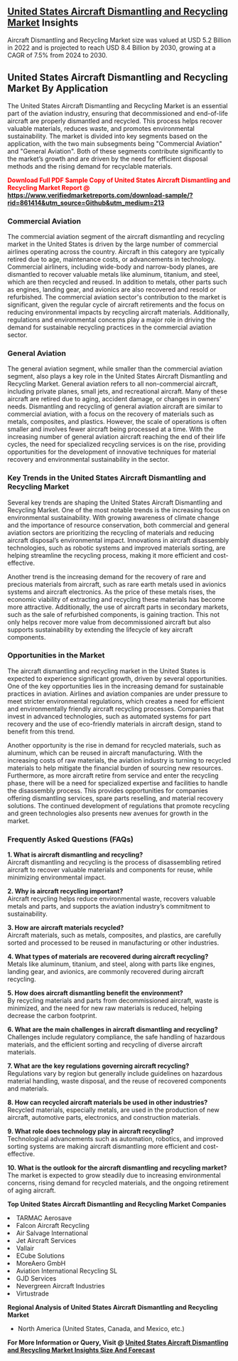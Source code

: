 <h2><a href="https://www.verifiedmarketreports.com/download-sample/?rid=861414&amp;utm_source=Github&amp;utm_medium=213" target="_blank">United States Aircraft Dismantling and Recycling Market</a> Insights</h2><p>Aircraft Dismantling and Recycling Market size was valued at USD 5.2 Billion in 2022 and is projected to reach USD 8.4 Billion by 2030, growing at a CAGR of 7.5% from 2024 to 2030.</p><p><h2>United States Aircraft Dismantling and Recycling Market By Application</h2><p>The United States Aircraft Dismantling and Recycling Market is an essential part of the aviation industry, ensuring that decommissioned and end-of-life aircraft are properly dismantled and recycled. This process helps recover valuable materials, reduces waste, and promotes environmental sustainability. The market is divided into key segments based on the application, with the two main subsegments being "Commercial Aviation" and "General Aviation". Both of these segments contribute significantly to the market’s growth and are driven by the need for efficient disposal methods and the rising demand for recyclable materials.</p><p><strong><p><span class=""><span style="color: #ff0000;"><strong>Download Full PDF Sample Copy of United States Aircraft Dismantling and Recycling Market Report</strong> @ </span><a href="https://www.verifiedmarketreports.com/download-sample/?rid=861414&amp;utm_source=Github&amp;utm_medium=213" target="_blank">https://www.verifiedmarketreports.com/download-sample/?rid=861414&amp;utm_source=Github&amp;utm_medium=213</a></span></p></strong></p><h3>Commercial Aviation</h3><p>The commercial aviation segment of the aircraft dismantling and recycling market in the United States is driven by the large number of commercial airlines operating across the country. Aircraft in this category are typically retired due to age, maintenance costs, or advancements in technology. Commercial airliners, including wide-body and narrow-body planes, are dismantled to recover valuable metals like aluminum, titanium, and steel, which are then recycled and reused. In addition to metals, other parts such as engines, landing gear, and avionics are also recovered and resold or refurbished. The commercial aviation sector's contribution to the market is significant, given the regular cycle of aircraft retirements and the focus on reducing environmental impacts by recycling aircraft materials. Additionally, regulations and environmental concerns play a major role in driving the demand for sustainable recycling practices in the commercial aviation sector.</p><h3>General Aviation</h3><p>The general aviation segment, while smaller than the commercial aviation segment, also plays a key role in the United States Aircraft Dismantling and Recycling Market. General aviation refers to all non-commercial aircraft, including private planes, small jets, and recreational aircraft. Many of these aircraft are retired due to aging, accident damage, or changes in owners' needs. Dismantling and recycling of general aviation aircraft are similar to commercial aviation, with a focus on the recovery of materials such as metals, composites, and plastics. However, the scale of operations is often smaller and involves fewer aircraft being processed at a time. With the increasing number of general aviation aircraft reaching the end of their life cycles, the need for specialized recycling services is on the rise, providing opportunities for the development of innovative techniques for material recovery and environmental sustainability in the sector.</p><h3>Key Trends in the United States Aircraft Dismantling and Recycling Market</h3><p>Several key trends are shaping the United States Aircraft Dismantling and Recycling Market. One of the most notable trends is the increasing focus on environmental sustainability. With growing awareness of climate change and the importance of resource conservation, both commercial and general aviation sectors are prioritizing the recycling of materials and reducing aircraft disposal’s environmental impact. Innovations in aircraft disassembly technologies, such as robotic systems and improved materials sorting, are helping streamline the recycling process, making it more efficient and cost-effective.</p><p>Another trend is the increasing demand for the recovery of rare and precious materials from aircraft, such as rare earth metals used in avionics systems and aircraft electronics. As the price of these metals rises, the economic viability of extracting and recycling these materials has become more attractive. Additionally, the use of aircraft parts in secondary markets, such as the sale of refurbished components, is gaining traction. This not only helps recover more value from decommissioned aircraft but also supports sustainability by extending the lifecycle of key aircraft components.</p><h3>Opportunities in the Market</h3><p>The aircraft dismantling and recycling market in the United States is expected to experience significant growth, driven by several opportunities. One of the key opportunities lies in the increasing demand for sustainable practices in aviation. Airlines and aviation companies are under pressure to meet stricter environmental regulations, which creates a need for efficient and environmentally friendly aircraft recycling processes. Companies that invest in advanced technologies, such as automated systems for part recovery and the use of eco-friendly materials in aircraft design, stand to benefit from this trend.</p><p>Another opportunity is the rise in demand for recycled materials, such as aluminum, which can be reused in aircraft manufacturing. With the increasing costs of raw materials, the aviation industry is turning to recycled materials to help mitigate the financial burden of sourcing new resources. Furthermore, as more aircraft retire from service and enter the recycling phase, there will be a need for specialized expertise and facilities to handle the disassembly process. This provides opportunities for companies offering dismantling services, spare parts reselling, and material recovery solutions. The continued development of regulations that promote recycling and green technologies also presents new avenues for growth in the market.</p><h3>Frequently Asked Questions (FAQs)</h3><p><strong>1. What is aircraft dismantling and recycling?</strong><br>Aircraft dismantling and recycling is the process of disassembling retired aircraft to recover valuable materials and components for reuse, while minimizing environmental impact.</p><p><strong>2. Why is aircraft recycling important?</strong><br>Aircraft recycling helps reduce environmental waste, recovers valuable metals and parts, and supports the aviation industry’s commitment to sustainability.</p><p><strong>3. How are aircraft materials recycled?</strong><br>Aircraft materials, such as metals, composites, and plastics, are carefully sorted and processed to be reused in manufacturing or other industries.</p><p><strong>4. What types of materials are recovered during aircraft recycling?</strong><br>Metals like aluminum, titanium, and steel, along with parts like engines, landing gear, and avionics, are commonly recovered during aircraft recycling.</p><p><strong>5. How does aircraft dismantling benefit the environment?</strong><br>By recycling materials and parts from decommissioned aircraft, waste is minimized, and the need for new raw materials is reduced, helping decrease the carbon footprint.</p><p><strong>6. What are the main challenges in aircraft dismantling and recycling?</strong><br>Challenges include regulatory compliance, the safe handling of hazardous materials, and the efficient sorting and recycling of diverse aircraft materials.</p><p><strong>7. What are the key regulations governing aircraft recycling?</strong><br>Regulations vary by region but generally include guidelines on hazardous material handling, waste disposal, and the reuse of recovered components and materials.</p><p><strong>8. How can recycled aircraft materials be used in other industries?</strong><br>Recycled materials, especially metals, are used in the production of new aircraft, automotive parts, electronics, and construction materials.</p><p><strong>9. What role does technology play in aircraft recycling?</strong><br>Technological advancements such as automation, robotics, and improved sorting systems are making aircraft dismantling more efficient and cost-effective.</p><p><strong>10. What is the outlook for the aircraft dismantling and recycling market?</strong><br>The market is expected to grow steadily due to increasing environmental concerns, rising demand for recycled materials, and the ongoing retirement of aging aircraft.</p></p><p><strong>Top United States Aircraft Dismantling and Recycling Market Companies</strong></p><div data-test-id=""><p><li>TARMAC Aerosave</li><li> Falcon Aircraft Recycling</li><li> Air Salvage International</li><li> Jet Aircraft Services</li><li> Vallair</li><li> ECube Solutions</li><li> MoreAero GmbH</li><li> Aviation International Recycling SL</li><li> GJD Services</li><li> Nevergreen Aircraft Industries</li><li> Virtustrade</li></p><div><strong>Regional Analysis of&nbsp;United States Aircraft Dismantling and Recycling Market</strong></div><ul><li dir="ltr"><p dir="ltr">North America&nbsp;(United States, Canada, and Mexico, etc.)</p></li></ul><p><strong>For More Information or Query, Visit @&nbsp;</strong><strong><a href="https://www.verifiedmarketreports.com/product/aircraft-dismantling-and-recycling-market/?utm_source=Github&amp;utm_medium=213" target="_blank">United States Aircraft Dismantling and Recycling Market Insights Size And Forecast</a></strong></p></div>
